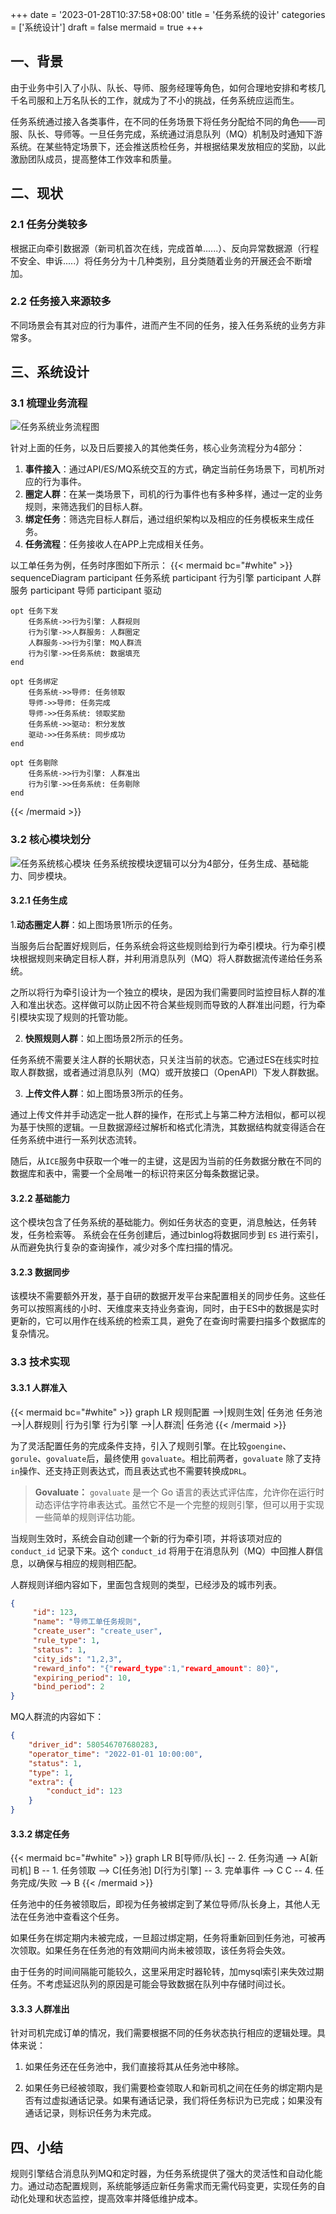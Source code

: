 +++
date = '2023-01-28T10:37:58+08:00'
title = '任务系统的设计'
categories = ['系统设计']
draft = false
mermaid = true
+++


## 一、背景

由于业务中引入了小队、队长、导师、服务经理等角色，如何合理地安排和考核几千名司服和上万名队长的工作，就成为了不小的挑战，任务系统应运而生。

任务系统通过接入各类事件，在不同的任务场景下将任务分配给不同的角色——司服、队长、导师等。一旦任务完成，系统通过消息队列（MQ）机制及时通知下游系统。在某些特定场景下，还会推送质检任务，并根据结果发放相应的奖励，以此激励团队成员，提高整体工作效率和质量。

<!--more-->

## 二、现状

### 2.1 任务分类较多

根据正向牵引数据源（新司机首次在线，完成首单......）、反向异常数据源（行程不安全、申诉.....）将任务分为十几种类别，且分类随着业务的开展还会不断增加。

### 2.2 任务接入来源较多

不同场景会有其对应的行为事件，进而产生不同的任务，接入任务系统的业务方非常多。

## 三、系统设计

### 3.1 梳理业务流程
![任务系统业务流程图](/task-system-1.png)

针对上面的任务，以及日后要接入的其他类任务，核心业务流程分为4部分：
1. **事件接入**：通过API/ES/MQ系统交互的方式，确定当前任务场景下，司机所对应的行为事件。
2. **圈定人群**：在某一类场景下，司机的行为事件也有多种多样，通过一定的业务规则，来筛选我们的目标人群。
3. **绑定任务**：筛选完目标人群后，通过组织架构以及相应的任务模板来生成任务。
4. **任务流程**：任务接收人在APP上完成相关任务。

以工单任务为例，任务时序图如下所示：
{{< mermaid bc="#white" >}}
sequenceDiagram
    participant 任务系统
    participant 行为引擎
    participant 人群服务
    participant 导师
    participant 驱动

    opt 任务下发
        任务系统->>行为引擎: 人群规则
        行为引擎->>人群服务: 人群圈定
        人群服务->>行为引擎: MQ人群流
        行为引擎->>任务系统: 数据填充
    end

    opt 任务绑定
        任务系统->>导师: 任务领取
        导师->>导师: 任务完成
        导师->>任务系统: 领取奖励
        任务系统->>驱动: 积分发放
        驱动->>任务系统: 同步成功
    end

    opt 任务剔除
        任务系统->>行为引擎: 人群准出
        行为引擎->>任务系统: 任务剔除
    end
{{< /mermaid >}}

### 3.2 核心模块划分
![任务系统核心模块](/task-system-2.png)
任务系统按模块逻辑可以分为4部分，任务生成、基础能力、同步模块。

#### 3.2.1 任务生成

1.**动态圈定人群**：如上图场景1所示的任务。

当服务后台配置好规则后，任务系统会将这些规则给到行为牵引模块。行为牵引模块根据规则来确定目标人群，并利用消息队列（MQ）将人群数据流传递给任务系统。

之所以将行为牵引设计为一个独立的模块，是因为我们需要同时监控目标人群的准入和准出状态。这样做可以防止因不符合某些规则而导致的人群准出问题，行为牵引模块实现了规则的托管功能。

2. **快照规则人群**：如上图场景2所示的任务。

任务系统不需要关注人群的长期状态，只关注当前的状态。它通过ES在线实时拉取人群数据，或者通过消息队列（MQ）或开放接口（OpenAPI）下发人群数据。

3. **上传文件人群**：如上图场景3所示的任务。

通过上传文件并手动选定一批人群的操作，在形式上与第二种方法相似，都可以视为基于快照的逻辑。一旦数据源经过解析和格式化清洗，其数据结构就变得适合在任务系统中进行一系列状态流转。

随后，从`ICE`服务中获取一个唯一的主键，这是因为当前的任务数据分散在不同的数据库和表中，需要一个全局唯一的标识符来区分每条数据记录。

#### 3.2.2 基础能力

这个模块包含了任务系统的基础能力。例如任务状态的变更，消息触达，任务转发，任务检索等。 系统会在任务创建后，通过binlog将数据同步到 `ES` 进行索引，从而避免执行复杂的查询操作，减少对多个库扫描的情况。

#### 3.2.3 数据同步

该模块不需要额外开发，基于自研的数据开发平台来配置相关的同步任务。这些任务可以按照离线的小时、天维度来支持业务查询，同时，由于ES中的数据是实时更新的，它可以用作在线系统的检索工具，避免了在查询时需要扫描多个数据库的复杂情况。

### 3.3 技术实现

#### 3.3.1 人群准入
{{< mermaid bc="#white" >}}
graph LR
    规则配置 -->|规则生效| 任务池
    任务池 -->|人群规则| 行为引擎
    行为引擎 -->|人群流| 任务池
{{< /mermaid >}}

为了灵活配置任务的完成条件支持，引入了规则引擎。在比较`goengine`、`gorule`、`govaluate`后，最终使用 `govaluate`。相比前两者，`govaluate` 除了支持`in`操作、还支持正则表达式，而且表达式也不需要转换成`DRL`。

> **Govaluate：** `govaluate` 是一个 Go 语言的表达式评估库，允许你在运行时动态评估字符串表达式。虽然它不是一个完整的规则引擎，但可以用于实现一些简单的规则评估功能。

当规则生效时，系统会自动创建一个新的行为牵引项，并将该项对应的 `conduct_id` 记录下来。这个 `conduct_id` 将用于在消息队列（MQ）中回推人群信息，以确保与相应的规则相匹配。

人群规则详细内容如下，里面包含规则的类型，已经涉及的城市列表。

```json
{
     "id": 123,
     "name": "导师工单任务规则",
     "create_user": "create_user",
     "rule_type": 1,
     "status": 1,
     "city_ids": "1,2,3",
     "reward_info": "{"reward_type":1,"reward_amount": 80}",
     "expiring_period": 10,
     "bind_period": 2
}
```

MQ人群流的内容如下：

```json
{
    "driver_id": 580546707680283,
    "operator_time": "2022-01-01 10:00:00",
    "status": 1,
    "type": 1,
    "extra": {
        "conduct_id": 123
    }
}
```

#### 3.3.2 绑定任务
{{< mermaid bc="#white" >}}
graph LR
    B[导师/队长] -- 2. 任务沟通 --> A[新司机]
    B -- 1. 任务领取 --> C[任务池]
    D[行为引擎] -- 3. 完单事件 --> C
    C -- 4. 任务完成/失败 --> B
{{< /mermaid >}}

任务池中的任务被领取后，即视为任务被绑定到了某位导师/队长身上，其他人无法在任务池中查看这个任务。

如果任务在绑定期内未被完成，一旦超过绑定期，任务将重新回到任务池，可被再次领取。如果任务在任务池的有效期间内尚未被领取，该任务将会失效。

由于任务的时间间隔能可能较久，这里采用定时器轮转，加mysql索引来失效过期任务。不考虑延迟队列的原因是可能会导致数据在队列中存储时间过长。

#### 3.3.3 人群准出

针对司机完成订单的情况，我们需要根据不同的任务状态执行相应的逻辑处理。具体来说：

1. 如果任务还在任务池中，我们直接将其从任务池中移除。

2. 如果任务已经被领取，我们需要检查领取人和新司机之间在任务的绑定期内是否有过虚拟通话记录。如果有通话记录，我们将任务标识为已完成；如果没有通话记录，则标识任务为未完成。

## 四、小结

规则引擎结合消息队列MQ和定时器，为任务系统提供了强大的灵活性和自动化能力。通过动态配置规则，系统能够适应新任务需求而无需代码变更，实现任务的自动化处理和状态监控，提高效率并降低维护成本。
